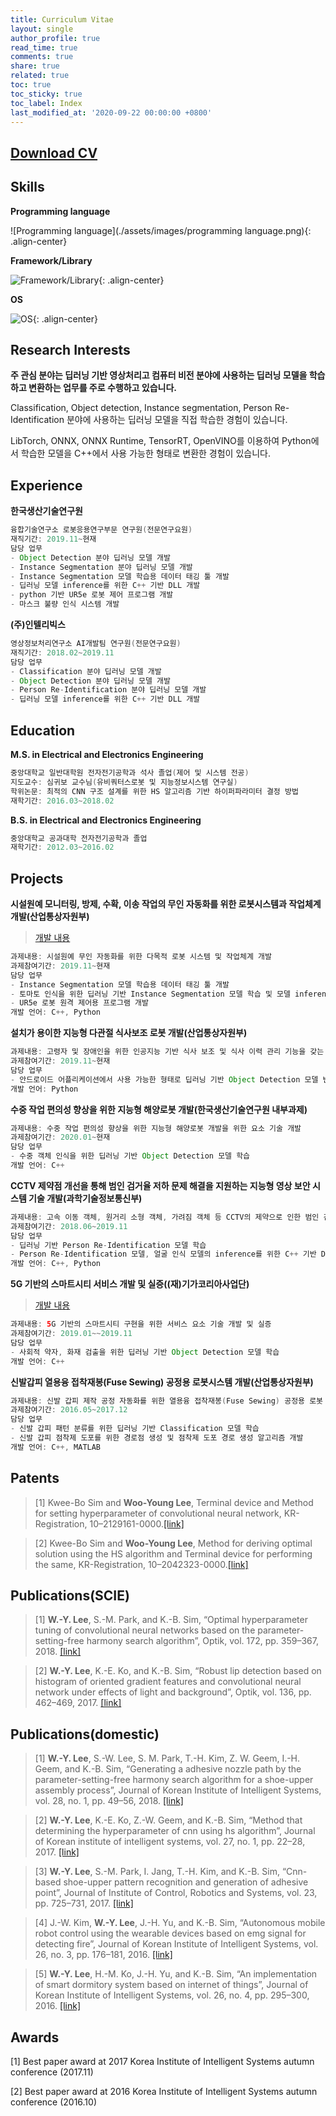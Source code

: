 ```yaml
---
title: Curriculum Vitae
layout: single
author_profile: true
read_time: true
comments: true
share: true
related: true
toc: true
toc_sticky: true
toc_label: Index
last_modified_at: '2020-09-22 00:00:00 +0800'
---
```


## [Download CV](https://WYLee-dev.github.io/assets\documents/WYLee_Curriculum_Vitae.pdf)

## Skills
**Programming language**

![Programming language](./assets/images/programming language.png){: .align-center}

**Framework/Library**

![Framework/Library](./assets/images/Framework_Library.png){: .align-center}

**OS**

![OS](./assets/images/os.png){: .align-center}

## Research Interests
**주 관심 분야는 딥러닝 기반 영상처리고 컴퓨터 비전 분야에 사용하는 딥러닝 모델을 학습하고 변환하는 업무를 주로 수행하고 있습니다.**

Classification, Object detection, Instance segmentation, Person Re-Identification 분야에 사용하는 딥러닝 모델을 직접 학습한 경험이 있습니다.

LibTorch, ONNX, ONNX Runtime, TensorRT, OpenVINO를 이용하여 Python에서 학습한 모델을 C++에서 사용 가능한 형태로 변환한 경험이 있습니다.

## Experience
**한국생산기술연구원**
```java
융합기술연구소 로봇응용연구부문 연구원(전문연구요원)
재직기간: 2019.11~현재
담당 업무
- Object Detection 분야 딥러닝 모델 개발
- Instance Segmentation 분야 딥러닝 모델 개발
- Instance Segmentation 모델 학습용 데이터 태깅 툴 개발
- 딥러닝 모델 inference를 위한 C++ 기반 DLL 개발
- python 기반 UR5e 로봇 제어 프로그램 개발
- 마스크 불량 인식 시스템 개발
```
**(주)인텔리빅스**
```java
영상정보처리연구소 AI개발팀 연구원(전문연구요원)
재직기간: 2018.02~2019.11
담당 업무
- Classification 분야 딥러닝 모델 개발
- Object Detection 분야 딥러닝 모델 개발
- Person Re-Identification 분야 딥러닝 모델 개발
- 딥러닝 모델 inference를 위한 C++ 기반 DLL 개발
```

## Education
**M.S. in Electrical and Electronics Engineering**
```java
중앙대학교 일반대학원 전자전기공학과 석사 졸업(제어 및 시스템 전공)
지도교수: 심귀보 교수님(유비쿼터스로봇 및 지능정보시스템 연구실)
학위논문: 최적의 CNN 구조 설계를 위한 HS 알고리즘 기반 하이퍼파라미터 결정 방법
재학기간: 2016.03~2018.02
```
**B.S. in Electrical and Electronics Engineering**
```java
중앙대학교 공과대학 전자전기공학과 졸업
재학기간: 2012.03~2016.02
```

## Projects
**시설원예 모니터링, 방제, 수확, 이송 작업의 무인 자동화를 위한 로봇시스템과 작업체계 개발(산업통상자원부)** 

> [개발 내용](./_pages/portfolio/#instance-segmentation-분야-딥러닝-모델-개발)


```java
과제내용: 시설원예 무인 자동화를 위한 다목적 로봇 시스템 및 작업체계 개발
과제참여기간: 2019.11~현재
담당 업무
- Instance Segmentation 모델 학습용 데이터 태깅 툴 개발
- 토마토 인식을 위한 딥러닝 기반 Instance Segmentation 모델 학습 및 모델 inference를 위한 C++ 기반 DLL 개발
- UR5e 로봇 원격 제어용 프로그램 개발
개발 언어: C++, Python
```

**설치가 용이한 지능형 다관절 식사보조 로봇 개발(산업통상자원부)**
```java
과제내용: 고령자 및 장애인을 위한 인공지능 기반 식사 보조 및 식사 이력 관리 기능을 갖는 돌봄 로봇 개발
과제참여기간: 2019.11~현재
담당 업무
- 안드로이드 어플리케이션에서 사용 가능한 형태로 딥러닝 기반 Object Detection 모델 변환
개발 언어: Python
```

**수중 작업 편의성 향상을 위한 지능형 해양로봇 개발(한국생산기술연구원 내부과제)**
```java
과제내용: 수중 작업 편의성 향상을 위한 지능형 해양로봇 개발을 위한 요소 기술 개발
과제참여기간: 2020.01~현재
담당 업무
- 수중 객체 인식을 위한 딥러닝 기반 Object Detection 모델 학습
개발 언어: C++
```

**CCTV 제약점 개선을 통해 범인 검거율 저하 문제 해결을 지원하는 지능형 영상 보안 시스템 기술 개발(과학기술정보통신부)**
```java
과제내용: 고속 이동 객체, 원거리 소형 객체, 가려짐 객체 등 CCTV의 제약으로 인한 범인 검거율 저하 문제 해결을 지원하는 지능형 영상보안 시스템 개발
과제참여기간: 2018.06~2019.11
담당 업무
- 딥러닝 기반 Person Re-Identification 모델 학습
- Person Re-Identification 모델, 얼굴 인식 모델의 inference를 위한 C++ 기반 DLL 개발
개발 언어: C++, Python
```

**5G 기반의 스마트시티 서비스 개발 및 실증((재)기가코리아사업단)**

> [개발 내용](./_pages/portfolio/#2-일반-객체-검출기)

```java
과제내용: 5G 기반의 스마트시티 구현을 위한 서비스 요소 기술 개발 및 실증
과제참여기간: 2019.01~~2019.11
담당 업무
- 사회적 약자, 화재 검출을 위한 딥러닝 기반 Object Detection 모델 학습
개발 언어: C++
```

**신발갑피 열용융 접착재봉(Fuse Sewing) 공정용 로봇시스템 개발(산업통상자원부)**
```java
과제내용: 신발 갑피 제작 공정 자동화를 위한 열용융 접착재봉(Fuse Sewing) 공정용 로봇 시스템 개발
과제참여기간: 2016.05~2017.12
담당 업무
- 신발 갑피 패턴 분류를 위한 딥러닝 기반 Classification 모델 학습
- 신발 갑피 점착제 도포를 위한 경로점 생성 및 점착제 도포 경로 생성 알고리즘 개발
개발 언어: C++, MATLAB
```

## Patents
> [1] Kwee-Bo Sim and **Woo-Young Lee**, Terminal device and Method for setting hyperparameter of convolutional neural network, KR-Registration, 10–2129161-0000.[[link]](https://doi.org/10.8080/1020170183585)

> [2] Kwee-Bo Sim and **Woo-Young Lee**, Method for deriving optimal solution using the HS algorithm and Terminal device for performing the same, KR-Registration, 10–2042323-0000.[[link]](https://doi.org/10.8080/1020170183583)

## Publications(SCIE)
> [1] **W.-Y. Lee**, S.-M. Park, and K.-B. Sim, “Optimal hyperparameter tuning of convolutional neural networks based on the parameter-setting-free harmony search algorithm”, Optik, vol. 172, pp. 359–367, 2018. [[link]](https://doi.org/10.1016/j.ijleo.2018.07.044)

> [2] **W.-Y. Lee**, K.-E. Ko, and K.-B. Sim, “Robust lip detection based on histogram of oriented gradient features and convolutional neural network under effects of light and background”, Optik, vol. 136, pp. 462–469, 2017. [[link]](https://doi.org/10.1016/j.ijleo.2017.02.017)

## Publications(domestic)
> [1] **W.-Y. Lee**, S.-W. Lee, S. M. Park, T.-H. Kim, Z. W. Geem, I.-H. Geem, and K.-B. Sim, “Generating a adhesive nozzle path by the parameter-setting-free harmony search algorithm for a shoe-upper assembly process”, Journal of Korean Institute of Intelligent Systems, vol. 28, no. 1, pp. 49–56, 2018. [[link]](http://doi.org/10.5391/JKIIS.2018.28.1.49)

> [2] **W.-Y. Lee**, K.-E. Ko, Z.-W. Geem, and K.-B. Sim, “Method that determining the hyperparameter of cnn using hs algorithm”, Journal of Korean institute of intelligent systems, vol. 27, no. 1, pp. 22–28, 2017. [[link]](https://doi.org/10.5391/JKIIS.2017.27.1.022)

> [3] **W.-Y. Lee**, S.-M. Park, I. Jang, T.-H. Kim, and K.-B. Sim, “Cnn-based shoe-upper pattern recognition and generation of adhesive point”, Journal of Institute of Control, Robotics and Systems, vol. 23, pp. 725–731, 2017. [[link]](https://doi.org/10.5302/J.ICROS.2017.17.0109)

> [4] J.-W. Kim, **W.-Y. Lee**, J.-H. Yu, and K.-B. Sim, “Autonomous mobile robot control using the wearable devices based on emg signal for detecting fire”, Journal of Korean Institute of Intelligent Systems, vol. 26, no. 3, pp. 176–181, 2016. [[link]](https://doi.org/10.5391/JKIIS.2016.26.3.176)

> [5] **W.-Y. Lee**, H.-M. Ko, J.-H. Yu, and K.-B. Sim, “An implementation of smart dormitory system based on internet of things”, Journal of Korean Institute of Intelligent Systems, vol. 26, no. 4, pp. 295–300, 2016. [[link]](https://doi.org/10.5391/JKIIS.2016.26.4.295)

## Awards
[1] Best paper award at 2017 Korea Institute of Intelligent Systems autumn conference	(2017.11)

[2] Best paper award at 2016 Korea Institute of Intelligent Systems autumn conference	(2016.10)
